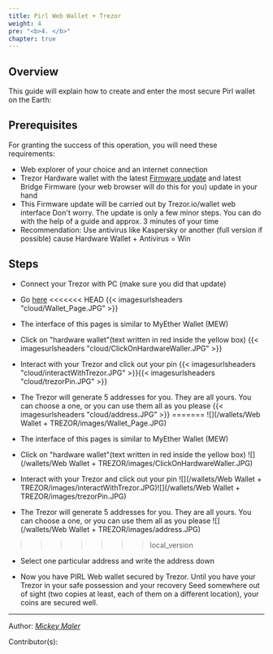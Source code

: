```yaml
---
title: Pirl Web Wallet + Trezor
weight: 4
pre: "<b>4. </b>"
chapter: true
---
```


## Overview

This guide will explain how to create and enter the most secure Pirl wallet on the Earth:


## Prerequisites

For granting the success of this operation, you will need these requirements:

* Web explorer of your choice and an internet connection
* Trezor Hardware wallet with the latest [Firmware update](https://blog.trezor.io/trezor-one-firmware-update-1-6-3-73894c0506d) and latest Bridge Firmware (your web browser will do this for you) update in your hand
* This Firmware update will be carried out by Trezor.io/wallet web interface Don't worry. The update is only a few minor steps. You can do with the help of a guide and approx. 3 minutes of your time
* Recommendation: Use antivirus like Kaspersky or another (full version if possible) cause Hardware Wallet + Antivirus = Win


## Steps

* Connect your Trezor with PC (make sure you did that update)

* Go [here](https://wallet.pirl.io/)
<<<<<<< HEAD
{{< imagesurlsheaders "cloud/Wallet_Page.JPG" >}}
* The interface of this pages is similar to MyEther Wallet (MEW)

* Click on "hardware wallet"(text written in red inside the yellow box)
{{< imagesurlsheaders "cloud/ClickOnHardwareWaller.JPG" >}}
* Interact with your Trezor and click out your pin
{{< imagesurlsheaders "cloud/interactWithTrezor.JPG" >}}{{< imagesurlsheaders "cloud/trezorPin.JPG" >}}

* The Trezor will generate 5 addresses for you. They are all yours. You can choose a one, or you can use them all as you please
{{< imagesurlsheaders "cloud/address.JPG" >}}
=======
![](/wallets/Web Wallet + TREZOR/images/Wallet_Page.JPG)
* The interface of this pages is similar to MyEther Wallet (MEW)

* Click on "hardware wallet"(text written in red inside the yellow box)
![](/wallets/Web Wallet + TREZOR/images/ClickOnHardwareWaller.JPG)
* Interact with your Trezor and click out your pin
![](/wallets/Web Wallet + TREZOR/images/interactWithTrezor.JPG)![](/wallets/Web Wallet + TREZOR/images/trezorPin.JPG)

* The Trezor will generate 5 addresses for you. They are all yours. You can choose a one, or you can use them all as you please
![](/wallets/Web Wallet + TREZOR/images/address.JPG)
>>>>>>> local_version
* Select one particular address and write the address down

* Now you have PIRL Web wallet secured by Trezor. Until you have your Trezor in your safe possession and your recovery Seed somewhere out of sight (two copies at least, each of them on a different location), your coins are secured well.


--------

Author:
_[Mickey Maler](https://twitter.com/MickeyMaler)_

Contributor(s):
